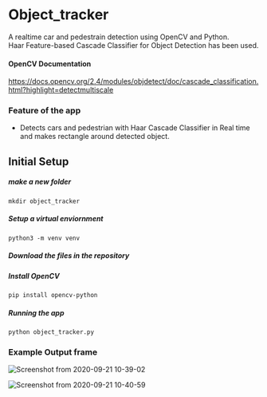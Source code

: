 
# Object_tracker
A realtime car and pedestrain detection using OpenCV and Python.</br>
Haar Feature-based Cascade Classifier for Object Detection has been used.

#### OpenCV Documentation
https://docs.opencv.org/2.4/modules/objdetect/doc/cascade_classification.html?highlight=detectmultiscale

### Feature of the app
- Detects cars and pedestrian with Haar Cascade Classifier in Real time and makes rectangle around detected object.

## Initial Setup
##### make a new folder
```
mkdir object_tracker
```
##### Setup a virtual enviornment
```
python3 -m venv venv
```
##### Download the files in the repository
##### Install OpenCV
```
pip install opencv-python
```
##### Running the app
```
python object_tracker.py
```
### Example Output frame

![Screenshot from 2020-09-21 10-39-02](https://user-images.githubusercontent.com/43007503/93735664-5898e680-fbfb-11ea-8db3-a685a03af8a0.png)

![Screenshot from 2020-09-21 10-40-59](https://user-images.githubusercontent.com/43007503/93735692-71090100-fbfb-11ea-993c-96899eccc33a.png)
